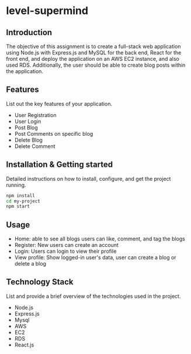 # level-supermind

## Introduction
The objective of this assignment is to create a full-stack web application using Node.js with Express.js and MySQL for the back end, React for the front end, and deploy the application on an AWS EC2 instance, and also used RDS. Additionally, the user should be able to create blog posts within the application.



## Features
List out the key features of your application.

- User Registration
- User Login
- Post Blog
- Post Comments on specific blog
- Delete Blog
- Delete Comment


## Installation & Getting started
Detailed instructions on how to install, configure, and get the project running.

```bash
npm install
cd my-project
npm start
```

## Usage

- Home: able to see all blogs users can like, comment, and tag the blogs
- Register: New users can create an account
- Login: Users can login to view their profile
- View profile: Show logged-in user's data, user can create a blog or delete a blog


## Technology Stack
List and provide a brief overview of the technologies used in the project.

- Node.js
- Express.js
- Mysql
- AWS
- EC2
- RDS
- React.js
